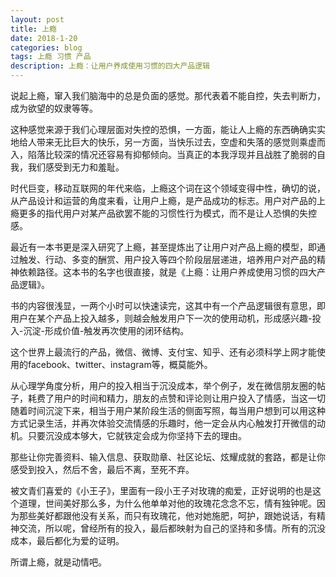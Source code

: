 ```yaml
---
layout: post
title: 上瘾
date: 2018-1-20
categories: blog
tags: 上瘾 习惯 产品
description: 上瘾：让用户养成使用习惯的四大产品逻辑
---
```


说起上瘾，窜入我们脑海中的总是负面的感觉。那代表着不能自控，失去判断力，成为欲望的奴隶等等。

这种感觉来源于我们心理层面对失控的恐惧，一方面，能让人上瘾的东西确确实实地给人带来无比巨大的快乐，另一方面，当快乐过去，空虚和失落的感觉则乘虚而入，陷落比较深的情况还容易有抑郁倾向。当真正的本我浮现并且战胜了脆弱的自我，我们感受到无力和羞耻。

时代巨变，移动互联网的年代来临，上瘾这个词在这个领域变得中性，确切的说，从产品设计和运营的角度来看，让用户上瘾，是产品成功的标志。用户对产品的上瘾更多的指代用户对某产品欲罢不能的习惯性行为模式，而不是让人恐惧的失控感。

最近有一本书更是深入研究了上瘾，甚至提炼出了让用户对产品上瘾的模型，即通过触发、行动、多变的酬赏、用户投入等四个阶段层层递进，培养用户对产品的精神依赖路径。这本书的名字也很直接，就是《上瘾：让用户养成使用习惯的四大产品逻辑》。

书的内容很浅显，一两个小时可以快速读完，这其中有一个产品逻辑很有意思，即用户在某个产品上投入越多，则越会触发用户下一次的使用动机，形成感兴趣-投入-沉淀-形成价值-触发再次使用的闭环结构。

这个世界上最流行的产品，微信、微博、支付宝、知乎、还有必须科学上网才能使用的facebook、twitter、instagram等，概莫能外。

从心理学角度分析，用户的投入相当于沉没成本，举个例子，发在微信朋友圈的帖子，耗费了用户的时间和精力，朋友的点赞和评论则让用户投入了情感，当这一切随着时间沉淀下来，相当于用户某阶段生活的侧面写照，每当用户想到可以用这种方式记录生活，并再次体验交流情感的乐趣时，他一定会从内心触发打开微信的动机。只要沉没成本够大，它就铁定会成为你坚持下去的理由。

那些让你完善资料、输入信息、获取勋章、社区论坛、炫耀成就的套路，都是让你感受到投入，然后不舍，最后不离，至死不弃。

被文青们喜爱的《小王子》，里面有一段小王子对玫瑰的痴爱，正好说明的也是这个道理，世间美好那么多，为什么他单单对他的玫瑰花念念不忘，情有独钟呢。因为那些美好都跟他没有关系，而只有玫瑰花，他对她施肥，呵护，跟她说话，有精神交流，所以呢，曾经所有的投入，最后都映射为自己的坚持和多情。所有的沉没成本，最后都化为爱的证明。

所谓上瘾，就是动情吧。
